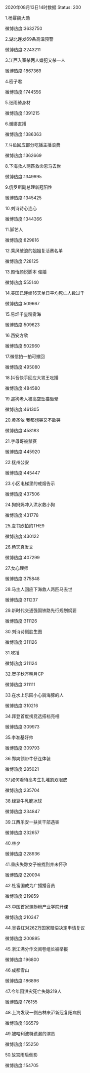 2020年08月13日14时数据
Status: 200

1.杨幂魏大勋

微博热度:3632750

2.湖北连发69条高温预警

微博热度:2243211

3.江西入室杀两人嫌犯又杀一人

微博热度:1867369

4.密子君

微博热度:1744556

5.张雨绮身材

微博热度:1391215

6.谢娜直播

微博热度:1386363

7.斗鱼回应部分吃播主播浪费

微博热度:1362669

8.下海救人两匹救命恩马去世

微博热度:1349995

9.俄罗斯副总理新冠阳性

微博热度:1345425

10.刘诗诗心连心

微博热度:1344366

11.脚艺人

微博热度:829816

12.乘风破浪的姐姐复活赛名单

微博热度:728125

13.颜怡颜悦脚本 催婚

微博热度:555140

14.美国已连续16天单日平均死亡人数过千

微博热度:509667

15.易烊千玺粉雾海

微博热度:509623

16.西安方欣

微博热度:502960

17.微信拍一拍可撤回

微博热度:495080

18.抖音快手回应大胃王吃播

微博热度:484580

19.遛狗老人被高空坠猫砸晕

微博热度:461305

20.黄圣依 我都想哭又不敢哭

微博热度:458183

21.字母哥被禁赛

微博热度:445920

22.抚州公安

微博热度:445447

23.小区电梯里的戒烟告示

微博热度:437506

24.狗妈妈冲入洪水救小狗

微博热度:431778

25.虞书欣拍的THE9

微博热度:430122

26.杨天真发文

微博热度:407299

27.女心理师

微博热度:375848

28.马主人回应下海救人两匹马去世

微博热度:311237

29.新时代交通强国铁路先行规划纲要

微博热度:311126

30.刘诗诗侧脸生图

微博热度:311126

31.吃播

微博热度:311124

32.贺子秋齐明月CP

微博热度:311111

33.在水上乐园小心骑海豚的人

微博热度:310216

34.拜登首度携竞选搭档亮相

微博热度:309973

35.李准基好帅

微博热度:309793

36.郑爽领带牛仔连体装

微博热度:285021

37.如何看待高考生扎堆割双眼皮

微博热度:235704

38.绿豆牛乳脆冰球

微博热度:234847

39.江西乐安一扶贫干部遇害

微博热度:232657

40.林夕

微博热度:228936

41.重庆失踪女子被找到并未怀孕

微博热度:220094

42.杜富国成为广播播音员

微博热度:219859

43.中国首家螺蛳粉产业学院开课

微博热度:210347

44.吴春红对262万国家赔偿决定申请复议

微博热度:200895

45.浙江满分作文阅卷组长被举报

微博热度:196800

46.成都雪山

微博热度:186896

47.今年因洪灾死亡失踪219人

微博热度:176155

48.上海发现一例吉林来沪新冠复阳病例

微博热度:166579

49.被哈利波特遗漏的演员

微博热度:155250

50.故宫雨后倒影

微博热度:154705

